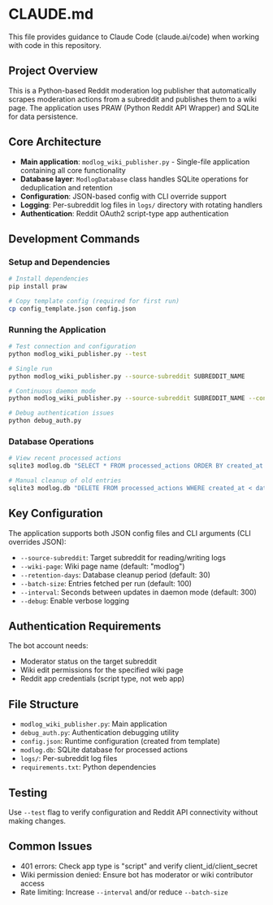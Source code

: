 # CLAUDE.md

This file provides guidance to Claude Code (claude.ai/code) when working with code in this repository.

## Project Overview

This is a Python-based Reddit moderation log publisher that automatically scrapes moderation actions from a subreddit and publishes them to a wiki page. The application uses PRAW (Python Reddit API Wrapper) and SQLite for data persistence.

## Core Architecture

- **Main application**: `modlog_wiki_publisher.py` - Single-file application containing all core functionality
- **Database layer**: `ModlogDatabase` class handles SQLite operations for deduplication and retention
- **Configuration**: JSON-based config with CLI override support
- **Logging**: Per-subreddit log files in `logs/` directory with rotating handlers
- **Authentication**: Reddit OAuth2 script-type app authentication

## Development Commands

### Setup and Dependencies
```bash
# Install dependencies
pip install praw

# Copy template config (required for first run)
cp config_template.json config.json
```

### Running the Application
```bash
# Test connection and configuration
python modlog_wiki_publisher.py --test

# Single run
python modlog_wiki_publisher.py --source-subreddit SUBREDDIT_NAME

# Continuous daemon mode
python modlog_wiki_publisher.py --source-subreddit SUBREDDIT_NAME --continuous

# Debug authentication issues
python debug_auth.py
```

### Database Operations
```bash
# View recent processed actions
sqlite3 modlog.db "SELECT * FROM processed_actions ORDER BY created_at DESC LIMIT 10;"

# Manual cleanup of old entries
sqlite3 modlog.db "DELETE FROM processed_actions WHERE created_at < date('now', '-30 days');"
```

## Key Configuration

The application supports both JSON config files and CLI arguments (CLI overrides JSON):

- `--source-subreddit`: Target subreddit for reading/writing logs
- `--wiki-page`: Wiki page name (default: "modlog")
- `--retention-days`: Database cleanup period (default: 30)
- `--batch-size`: Entries fetched per run (default: 100)
- `--interval`: Seconds between updates in daemon mode (default: 300)
- `--debug`: Enable verbose logging

## Authentication Requirements

The bot account needs:
- Moderator status on the target subreddit
- Wiki edit permissions for the specified wiki page
- Reddit app credentials (script type, not web app)

## File Structure

- `modlog_wiki_publisher.py`: Main application
- `debug_auth.py`: Authentication debugging utility
- `config.json`: Runtime configuration (created from template)
- `modlog.db`: SQLite database for processed actions
- `logs/`: Per-subreddit log files
- `requirements.txt`: Python dependencies

## Testing

Use `--test` flag to verify configuration and Reddit API connectivity without making changes.

## Common Issues

- 401 errors: Check app type is "script" and verify client_id/client_secret
- Wiki permission denied: Ensure bot has moderator or wiki contributor access
- Rate limiting: Increase `--interval` and/or reduce `--batch-size`